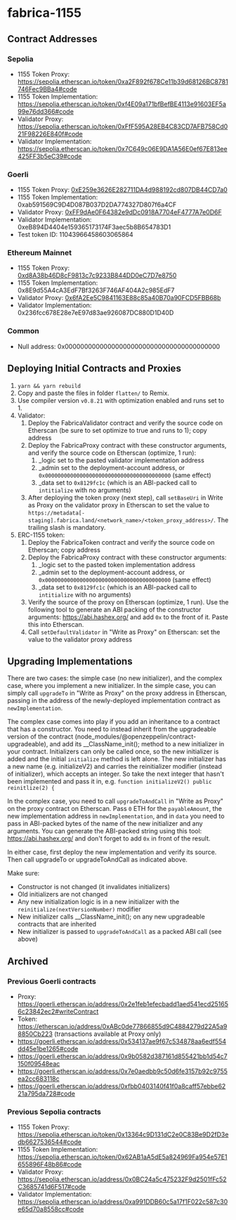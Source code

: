 # fabrica-1155

## Contract Addresses

### Sepolia
- 1155 Token Proxy: https://sepolia.etherscan.io/token/0xa2F892f678Ce11b39d68126BC8781746Fec9BBa4#code
- 1155 Token Implementation: https://sepolia.etherscan.io/token/0xf4E09a171bfBefBE4113e91603EF5a99e76dd366#code
- Validator Proxy: https://sepolia.etherscan.io/token/0xFfF595A28EB4C83CD7AFB758Cd021F98226E840f#code
- Validator Implementation: https://sepolia.etherscan.io/token/0x7C649c06E9DA1A56E0ef67E813ee425FF3b5eC39#code

### Goerli
- 1155 Token Proxy: [0xE259e3626E282711DA4d988192cd807DB44CD7a0](https://goerli.etherscan.io/address/0xe259e3626e282711da4d988192cd807db44cd7a0#code)
- 1155 Token Implementation: 0xab591569C9D4D087B037D2DA774327D807f6a4CF
- Validator Proxy: [0xFF9dAe0F64382e9dDc0918A7704eF4777A7e0D6F](https://goerli.etherscan.io/address/0xFF9dAe0F64382e9dDc0918A7704eF4777A7e0D6F#code)
- Validator Implementation: 0xeB894D4404e159365173174F3aec5b8B654783D1
- Test token ID: 11043966458603065864

### Ethereum Mainnet
- 1155 Token Proxy: [0xd8A38b46D8cF9813c7c9233B844DD0eC7D7e8750](https://etherscan.io/address/0xd8a38b46d8cf9813c7c9233b844dd0ec7d7e8750#code)
- 1155 Token Implementation: 0x8E9d55A4cA3EdF7Bf3263F746AF404A2c985EdF7
- Validator Proxy: [0x6fA2Ee5C9841163E88c85a40B70a90FCD5FBB68b](https://etherscan.io/address/0x6fa2ee5c9841163e88c85a40b70a90fcd5fbb68b#code)
- Validator Implementation: 0x236fcc678E28e7eE97d83ae926087DC880D1D40D

### Common
- Null address: 0x0000000000000000000000000000000000000000

## Deploying Initial Contracts and Proxies
1. `yarn && yarn rebuild`
2. Copy and paste the files in folder `flatten/` to Remix.
3. Use compiler version `v0.8.21` with optimization enabled and runs set to 1.
4. Validator:
   1. Deploy the FabricaValidator contract and verify the source code on Etherscan (be sure to set optimize to true and runs to 1); copy address
   2. Deploy the FabricaProxy contract with these constructor arguments, and verify the source code on Etherscan (optimize, 1 run):
      1. _logic set to the pasted validator implementation address
      2. _admin set to the deployment-account address, or `0x0000000000000000000000000000000000000000` (same effect)
      3. _data set to `0x8129fc1c` (which is an ABI-packed call to `intitialize` with no arguments)
   3. After deploying the token proxy (next step), call `setBaseUri` in Write as Proxy on the validator proxy in Etherscan
      to set the value to `https://metadata[-staging].fabrica.land/<network_name>/<token_proxy_address>/`. The trailing
      slash is mandatory.
5. ERC-1155 token:
   1. Deploy the FabricaToken contract and verify the source code on Etherscan; copy address
   2. Deploy the FabricaProxy contract with these constructor arguments:
      1. _logic set to the pasted token implementation address
      2. _admin set to the deployment-account address, or `0x0000000000000000000000000000000000000000` (same effect)
      3. _data set to `0x8129fc1c` (which is an ABI-packed call to `intitialize` with no arguments)
   3. Verify the source of the proxy on Etherscan (optimize, 1 run). Use the following tool to generate an ABI packing
      of the constructor arguments: https://abi.hashex.org/ and add `0x` to the front of it. Paste this into Etherscan.
   4. Call `setDefaultValidator` in "Write as Proxy" on Etherscan: set the value to the validator proxy address

## Upgrading Implementations

There are two cases: the simple case (no new initializer), and the complex case, where you implement a new initializer.
In the simple case, you can simply call `upgradeTo` in "Write as Proxy" on the proxy address in Etherscan, passing in
the address of the newly-deployed implementation contract as `newImplementation`.

The complex case comes into play if you add an inheritance to a contract that has a constructor. You need to instead
inherit from the upgradeable version of the contract (node_modules/@openzeppelin/contract-upgradeable), and add its
__ClassName_init(); method to a new initializer in your contract. Initializers can only be called once, so the new
initializer is added and the initial `initialize` method is left alone. The new initializer has a new name
(e.g. initializeV2) and carries the reinitializer modifier (instead of initializer), which accepts an integer. So take
the next integer that hasn't been implemented and pass it in, e.g. `function initializeV2() public reinitlize(2) {`

In the complex case, you need to call `upgradeToAndCall` in "Write as Proxy" on the proxy contract on Etherscan.
Pass `0` ETH for the `payableAmount`, the new implementation address in `newImplementation`, and in `data` you need
to pass in ABI-packed bytes of the name of the new initializer and any arguments. You can generate the ABI-packed
string using this tool: https://abi.hashex.org/ and don't forget to add `0x` in front of the result.

In either case, first deploy the new implementation and verify its source. Then call upgradeTo or upgradeToAndCall
as indicated above.

Make sure:
- Constructor is not changed (it invalidates initializers)
- Old initializers are not changed
- Any new initialization logic is in a new initializer with the `reinitialize(nextVersionNumber)` modifier
- New initializer calls __ClassName_init(); on any new upgradeable contracts that are inherited
- New initializer is passed to `upgradeToAndCall` as a packed ABI call (see above)

## Archived

### Previous Goerli contracts
- Proxy: https://goerli.etherscan.io/address/0x2e1feb1efecbadd1aed541ecd251656c23842ec2#writeContract
- Token: https://etherscan.io/address/0xABc0de77866855d9C4884279d22A5a98850Cb223 (transactions available at Proxy only)
- https://goerli.etherscan.io/address/0x534137ae9f67c534878aa6edf554dd45e1be1265#code
- https://goerli.etherscan.io/address/0x9b0582d387161d855421bb1d54c7150f09548eac
- https://goerli.etherscan.io/address/0x7e0aedbb9c50d6fe3157b92c9755ea2cc683118c
- https://goerli.etherscan.io/address/0xfbb0403140f41f0a8caff57ebbe6221a795da728#code

### Previous Sepolia contracts
- 1155 Token Proxy: https://sepolia.etherscan.io/token/0x13364c9D131dC2e0C83Be9D2fD3edb6627536544#code
- 1155 Token Implementation: https://sepolia.etherscan.io/token/0x62AB1aA5dE5a824969Fa954e57E1655896F48b86#code
- Validator Proxy: https://sepolia.etherscan.io/address/0x0BC24a5c475232F9d2501fFc52C3685741d6F517#code
- Validator Implementation: https://sepolia.etherscan.io/address/0xa991DDB60c5a17f1F022c587c30e65d70a8558cc#code
